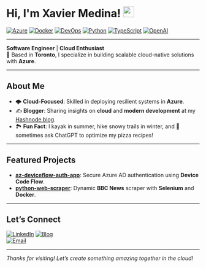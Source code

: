 # Hi, I'm Xavier Medina! <img src="https://media.giphy.com/media/hvRJCLFzcasrR4ia7z/giphy.gif" width="28">

[![Azure](https://img.shields.io/badge/Cloud-Azure-blue?style=flat&logo=microsoft-azure)](https://azure.microsoft.com/) 
[![Docker](https://img.shields.io/badge/Tools-Docker-informational?style=flat&logo=docker)](https://www.docker.com/) 
[![DevOps](https://img.shields.io/badge/DevOps-CI%2FCD-orange?style=flat&logo=githubactions)](https://github.com/features/actions) 
[![Python](https://img.shields.io/badge/Code-Python-yellow?style=flat&logo=python)](https://www.python.org/) 
[![TypeScript](https://img.shields.io/badge/Code-TypeScript-blue?style=flat&logo=typescript)](https://www.typescriptlang.org/) 
[![OpenAI](https://img.shields.io/badge/AI-OpenAI-purple?style=flat&logo=openai)](https://openai.com/)

---

**Software Engineer** | **Cloud Enthusiast**  
📍 Based in **Toronto**, I specialize in building scalable cloud-native solutions with **Azure**.

---

## About Me

- 🌩️ **Cloud-Focused**: Skilled in deploying resilient systems in **Azure**.  
- ✍️ **Blogger**: Sharing insights on **cloud** and **modern development** at my [Hashnode blog](https://xaviermedina.hashnode.dev/).  
- 🏞️ **Fun Fact**: I kayak in summer, hike snowy trails in winter, and 🤖 sometimes ask ChatGPT to optimize my pizza recipes!

---

## Featured Projects

- **[az-deviceflow-auth-app](https://github.com/xmedinavei/az-deviceflow-auth-app)**: Secure Azure AD authentication using **Device Code Flow**.  
- **[python-web-scraper](https://github.com/xmedinavei/python-web-scraper)**: Dynamic **BBC News** scraper with **Selenium** and **Docker**.

---

## Let’s Connect

[![LinkedIn](https://img.shields.io/badge/LinkedIn-Connect-blue?style=flat&logo=linkedin)](https://linkedin.com/in/xmedinavei) 
[![Blog](https://img.shields.io/badge/Blog-Hashnode-informational?style=flat&logo=hashnode)](https://xaviermedina.hashnode.dev/)  
[![Email](https://img.shields.io/badge/Email-Contact-red?style=flat&logo=gmail)](mailto:xmedinavei@gmail.com)

---

*Thanks for visiting! Let’s create something amazing together in the cloud!*